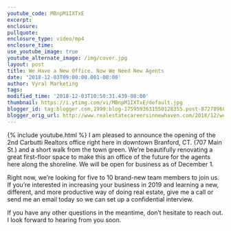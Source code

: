 ```yaml
---
youtube_code: MBnpM1IXTxE
excerpt:
enclosure:
pullquote:
enclosure_type: video/mp4
enclosure_time:
use_youtube_image: true
youtube_alternate_image: /img/cover.jpg
layout: post
title: We Have a New Office. Now We Need New Agents
date: '2018-12-03T09:00:00.001-08:00'
author: Vyral Marketing
tags:
modified_time: '2018-12-03T10:50:31.439-08:00'
thumbnail: https://i.ytimg.com/vi/MBnpM1IXTxE/default.jpg
blogger_id: tag:blogger.com,1999:blog-1759593631550128355.post-8727896811040234858
blogger_orig_url: http://www.realestatecareersinnewhaven.com/2018/12/we-have-new-office-now-we-need-new.html
---
```

{% include youtube.html %}
I am pleased to announce the opening of the 2nd Carbutti Realtors office
right here in downtown Branford, CT. (707 Main St.) and a short walk from
the town green. We’re beautifully renovating a great first-floor space to make
this an office of the future for the agents here along the shoreline.
We will be open for business as of December 1.


Right now, we’re looking for five to 10 brand-new team members to
join us. If you’re interested in increasing your business in 2019 and learning
a new, different, and more productive way of doing real estate, give me a call
or send me an email today so we can set up a confidential interview.

If you have any other questions in the meantime, don’t hesitate to reach out.
I look forward to hearing from you soon.
